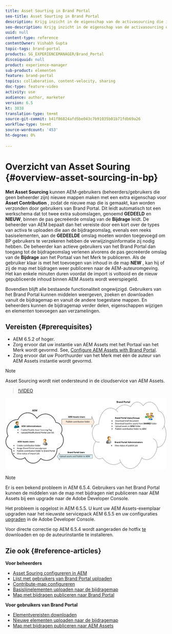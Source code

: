 ```yaml
---
title: Asset Sourting in Brand Portal
seo-title: Asset Sourting in Brand Portal
description: Krijg inzicht in de eigenschap van de activasourcing die in de Portaal van het Merk van de Middelen van de Adobe Experience Manager wordt vrijgegeven.
seo-description: Krijg inzicht in de eigenschap van de activasourcing die in de Portaal van het Merk van de Middelen van de Adobe Experience Manager wordt vrijgegeven.
uuid: null
content-type: reference
contentOwner: Vishabh Gupta
topic-tags: brand-portal
products: SG_EXPERIENCEMANAGER/Brand_Portal
discoiquuid: null
product: experience-manager
sub-product: elementen
feature: brand-portal
topics: collaboration, content-velocity, sharing
doc-type: feature-video
activity: use
audience: author, marketer
version: 6.5
kt: 3838
translation-type: tm+mt
source-git-commit: b41f86824afd5be043c7b91035b01b71fdb69a26
workflow-type: tm+mt
source-wordcount: '453'
ht-degree: 0%

---
```



# Overzicht van Asset Souring {#overview-asset-sourcing-in-bp}

**Met Asset Sourcing** kunnen AEM-gebruikers (beheerders/gebruikers die geen beheerder zijn) nieuwe mappen maken met een extra eigenschap voor **Asset Contribution** , zodat de nieuwe map die is gemaakt, kan worden verzonden door gebruikers van Brand Portal. Dit leidt automatisch tot een werkschema dat tot twee extra subomslagen, genoemd **GEDEELD** en **NIEUW**, binnen de pas gecreëerde omslag van de **Bijdrage** leidt. De beheerder van AEM bepaalt dan het vereiste door een kort over de types van activa te uploaden die aan de bijdrageomslag, evenals een reeks basiselementen, aan de **GEDEELDE** omslag moeten worden toegevoegd om BP gebruikers te verzekeren hebben de verwijzingsinformatie zij nodig hebben. De beheerder kan actieve gebruikers van het Brand Portal dan toegang tot de bijdrageomslag verlenen alvorens de pas gecreëerde omslag van de **Bijdrage** aan het Portaal van het Merk te publiceren. Als de gebruiker klaar is met het toevoegen van inhoud in de map **NEW** , kan hij of zij de map met bijdragen weer publiceren naar de AEM-auteuromgeving. Het kan enkele minuten duren voordat de import is voltooid en de nieuw gepubliceerde inhoud binnen AEM Assets wordt weerspiegeld.

Bovendien blijft alle bestaande functionaliteit ongewijzigd. Gebruikers van het Brand Portal kunnen middelen weergeven, zoeken en downloaden vanuit de bijdragemap en vanuit de andere toegestane mappen. En beheerders kunnen de bijdragemap verder delen, eigenschappen wijzigen en elementen toevoegen aan verzamelingen.

## Vereisten {#prerequisites}

* AEM 6.5.2 of hoger.
* Zorg ervoor dat uw instantie van AEM Assets met het Portaal van het Merk wordt gevormd. See, [Configure AEM Assets with Brand Portal](../using/configure-aem-assets-with-brand-portal.md).
* Zorg ervoor dat uw Poorthuurder van het Merk met één de auteur van AEM Assets instantie wordt gevormd.

>[!NOTE]
>
>Asset Sourcing wordt niet ondersteund in de cloudservice van AEM Assets.

>[!VIDEO](https://video.tv.adobe.com/v/29365/?quality=12)

![Brand Portal Asset Sourting](assets/asset-sourcing.png)


>[!NOTE]
>
>Er is een bekend probleem in AEM 6.5.4. Gebruikers van het Brand Portal kunnen de middelen van de map met bijdragen niet publiceren naar AEM Assets bij een upgrade naar de Adobe Developer Console.
>
>Het probleem is opgelost in AEM 6.5.5. U kunt uw AEM Assets-exemplaar upgraden naar het nieuwste servicepack AEM 6.5.5 en uw configuraties [upgraden](https://docs.adobe.com/content/help/en/experience-manager-65/assets/brandportal/configure-aem-assets-with-brand-portal.html#upgrade-integration-65) in de Adobe Developer Console.
>
>Voor directe correctie op AEM 6.5.4 wordt aangeraden de hotfix [te](https://www.adobeaemcloud.com/content/marketplace/marketplaceProxy.html?packagePath=/content/companies/public/adobe/packages/cq650/hotfix/cq-6.5.0-hotfix-33041) downloaden en op de auteurinstantie te installeren.

## Zie ook {#reference-articles}

**Voor beheerders**

* [Asset Souring configureren in AEM](brand-portal-configure-asset-sourcing.md)
* [Lijst met gebruikers van Brand Portal uploaden](brand-portal-configure-asset-sourcing.md)
* [Contribute-map configureren](brand-portal-contribution-folder.md)
* [Basislijnelementen uploaden naar de bijdragemap](brand-portal-upload-baseline-assets.md)
* [Map met bijdragen publiceren naar Brand Portal](brand-portal-publish-contribution-folder-to-brand-portal.md)

**Voor gebruikers van Brand Portal**

* [Elementvereisten downloaden](brand-portal-download-asset-requirements.md)
* [Nieuwe elementen uploaden naar de bijdragemap](brand-portal-upload-assets-to-contribution-folder.md)
* [Map met bijdragen publiceren naar AEM Assets](brand-portal-publish-contribution-folder-to-aem-assets.md)
